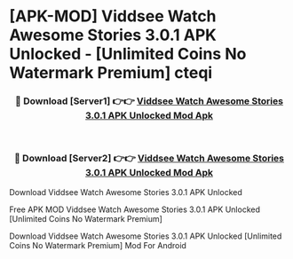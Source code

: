 # [APK-MOD] Viddsee  Watch Awesome Stories 3.0.1 APK Unlocked - [Unlimited Coins No Watermark Premium] cteqi



<div align="center">
<h3>🔴 Download [Server1] 👉👉 <a href="https://momento.my/?title=Viddsee__Watch_Awesome_Stories_3.0.1_APK_Unlocked">Viddsee  Watch Awesome Stories 3.0.1 APK Unlocked Mod Apk</a></h3><br>

<h3>🔴 Download [Server2] 👉👉 <a href="https://momento.my/?title=Viddsee__Watch_Awesome_Stories_3.0.1_APK_Unlocked">Viddsee  Watch Awesome Stories 3.0.1 APK Unlocked Mod Apk</a></h3>
</div>



Download Viddsee  Watch Awesome Stories 3.0.1 APK Unlocked 

Free APK MOD Viddsee  Watch Awesome Stories 3.0.1 APK Unlocked [Unlimited Coins No Watermark Premium]

Download Viddsee  Watch Awesome Stories 3.0.1 APK Unlocked [Unlimited Coins No Watermark Premium] Mod For Android
